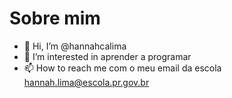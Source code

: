 # Sobre mim
- 👋 Hi, I’m @hannahcalima
- 👀 I’m interested in  aprender a programar 
- 📫 How to reach me com o meu email da escola hannah.lima@escola.pr.gov.br
